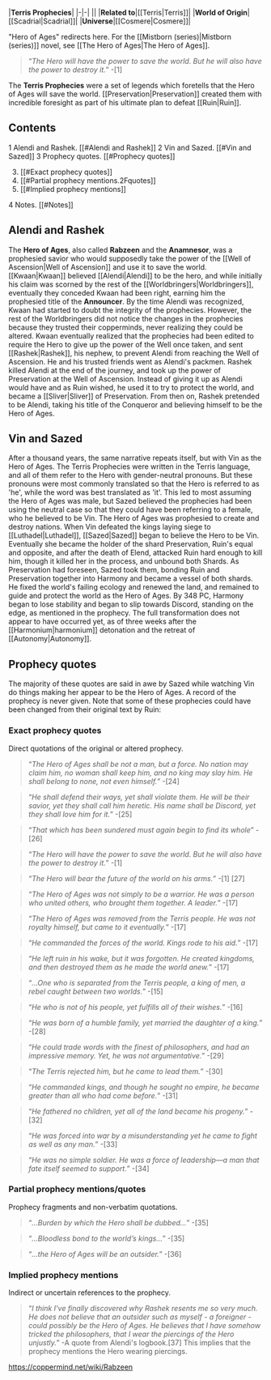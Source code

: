 |**Terris Prophecies**|
|-|-|
||
|**Related to**|[[Terris\|Terris]]|
|**World of Origin**|[[Scadrial\|Scadrial]]|
|**Universe**|[[Cosmere\|Cosmere]]|

"Hero of Ages" redirects here. For the [[Mistborn (series)\|Mistborn (series)]] novel, see [[The Hero of Ages\|The Hero of Ages]].
>“*The Hero will have the power to save the world. But he will also have the power to destroy it.*”
\-[1]


The **Terris Prophecies** were a set of legends which foretells that the Hero of Ages will save the world. [[Preservation\|Preservation]] created them with incredible foresight as part of his ultimate plan to defeat [[Ruin\|Ruin]].

## Contents

1 Alendi and Rashek. [[#Alendi and Rashek]] 
2 Vin and Sazed. [[#Vin and Sazed]] 
3 Prophecy quotes. [[#Prophecy quotes]] 

3. [[#Exact prophecy quotes]] 
3. [[#Partial prophecy mentions.2Fquotes]] 
3. [[#Implied prophecy mentions]] 


4 Notes. [[#Notes]] 


## Alendi and Rashek
The **Hero of Ages**, also called **Rabzeen** and the **Anamnesor**, was a prophesied savior who would supposedly take the power of the [[Well of Ascension\|Well of Ascension]] and use it to save the world. [[Kwaan\|Kwaan]] believed [[Alendi\|Alendi]] to be the hero, and while initially his claim was scorned by the rest of the [[Worldbringers\|Worldbringers]], eventually they conceded Kwaan had been right, earning him the prophesied title of the **Announcer**. By the time Alendi was recognized, Kwaan had started to doubt the integrity of the prophecies. However, the rest of the Worldbringers did not notice the changes in the prophecies because they trusted their copperminds, never realizing they could be altered. Kwaan eventually realized that the prophecies had been edited to require the Hero to give up the power of the Well once taken, and sent [[Rashek\|Rashek]], his nephew, to prevent Alendi from reaching the Well of Ascension. He and his trusted friends went as Alendi's packmen. Rashek killed Alendi at the end of the journey, and took up the power of Preservation at the Well of Ascension. Instead of giving it up as Alendi would have and as Ruin wished, he used it to try to protect the world, and became a [[Sliver\|Sliver]] of Preservation. From then on, Rashek pretended to be Alendi, taking his title of the Conqueror and believing himself to be the Hero of Ages.

## Vin and Sazed
After a thousand years, the same narrative repeats itself, but with Vin as the Hero of Ages. The Terris Prophecies were written in the Terris language, and all of them refer to the Hero with gender-neutral pronouns. But these pronouns were most commonly translated so that the Hero is referred to as 'he', while the word was best translated as 'it'. This led to most assuming the Hero of Ages was male, but Sazed believed the prophecies had been using the neutral case so that they could have been referring to a female, who he believed to be Vin. The Hero of Ages was prophesied to create and destroy nations. When Vin defeated the kings laying siege to [[Luthadel\|Luthadel]], [[Sazed\|Sazed]] began to believe the Hero to be Vin. Eventually she became the holder of the shard Preservation, Ruin's equal and opposite, and after the death of Elend, attacked Ruin hard enough to kill him, though it killed her in the process, and unbound both Shards. As Preservation had foreseen, Sazed took them, bonding Ruin and Preservation together into Harmony and became a vessel of both shards. He fixed the world's failing ecology and renewed the land, and remained to guide and protect the world as the Hero of Ages.
By 348 PC, Harmony began to lose stability and began to slip towards Discord, standing on the edge, as mentioned in the prophecy. The full transformation does not appear to have occurred yet, as of three weeks after the [[Harmonium\|harmonium]] detonation and the retreat of [[Autonomy\|Autonomy]].

## Prophecy quotes
The majority of these quotes are said in awe by Sazed while watching Vin do things making her appear to be the Hero of Ages. A record of the prophecy is never given. Note that some of these prophecies could have been changed from their original text by Ruin:

### Exact prophecy quotes
Direct quotations of the original or altered prophecy.

>“*The Hero of Ages shall be not a man, but a force. No nation may claim him, no woman shall keep him, and no king may slay him. He shall belong to none, not even himself.*”
\-[24]


>“*He shall defend their ways, yet shall violate them. He will be their savior, yet they shall call him heretic. His name shall be Discord, yet they shall love him for it.*”
\-[25]


>“*That which has been sundered must again begin to find its whole*”
\-[26]


>“*The Hero will have the power to save the world. But he will also have the power to destroy it.*”
\-[1]


>“*The Hero will bear the future of the world on his arms.*”
\-[1] [27]


>“*The Hero of Ages was not simply to be a warrior. He was a person who united others, who brought them together. A leader.*”
\-[17]


>“*The Hero of Ages was removed from the Terris people. He was not royalty himself, but came to it eventually.*”
\-[17]


>“*He commanded the forces of the world. Kings rode to his aid.*”
\-[17]


>“*He left ruin in his wake, but it was forgotten. He created kingdoms, and then destroyed them as he made the world anew.*”
\-[17]


>“*...One who is separated from the Terris people, a king of men, a rebel caught between two worlds.*”
\-[15]


>“*He who is not of his people, yet fulfills all of their wishes.*”
\-[16]


>“*He was born of a humble family, yet married the daughter of a king.*”
\-[28]


>“*He could trade words with the finest of philosophers, and had an impressive memory. Yet, he was not argumentative.*”
\-[29]


>“*The Terris rejected him, but he came to lead them.*”
\-[30]


>“*He commanded kings, and though he sought no empire, he became greater than all who had come before.*”
\-[31]


>“*He fathered no children, yet all of the land became his progeny.*”
\-[32]


>“*He was forced into war by a misunderstanding yet he came to fight as well as any man.*”
\-[33]


>“*He was no simple soldier. He was a force of leadership—a man that fate itself seemed to support.*”
\-[34]


### Partial prophecy mentions/quotes
Prophecy fragments and non-verbatim quotations.

>“*...Burden by which the Hero shall be dubbed...*”
\-[35]


>“*...Bloodless bond to the world’s kings...*”
\-[35]


>“*...the Hero of Ages will be an outsider.*”
\-[36]


### Implied prophecy mentions
Indirect or uncertain references to the prophecy.

>“*I think I've finally discovered why Rashek resents me so very much. He does not believe that an outsider such as myself - a foreigner - could possibly be the Hero of Ages. He believes that I have somehow tricked the philosophers, that I wear the piercings of the Hero unjustly.*”
\-A quote from Alendi's logbook.[37] This implies that the prophecy mentions the Hero wearing piercings.




https://coppermind.net/wiki/Rabzeen